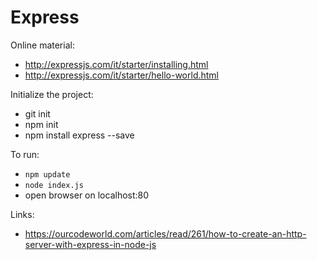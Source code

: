 # Express

Online material:
- http://expressjs.com/it/starter/installing.html
- http://expressjs.com/it/starter/hello-world.html

Initialize the project:
- git init
- npm init
- npm install express --save

To run:
- `npm update`
- `node index.js`
- open browser on localhost:80

Links:
- https://ourcodeworld.com/articles/read/261/how-to-create-an-http-server-with-express-in-node-js

